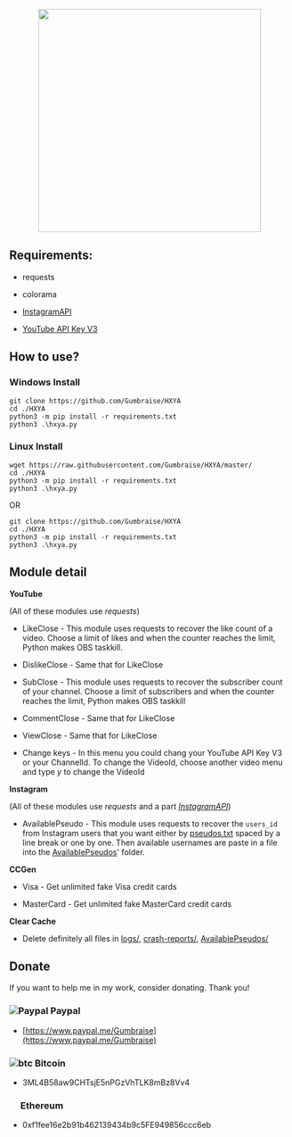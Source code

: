 <p align="center"><img src="https://user-images.githubusercontent.com/34947108/76500790-795cd400-6441-11ea-95af-7370a7fd664b.png" width="400px"></p>

## Requirements:

* requests

* colorama

* <a href="https://github.com/LevPasha/Instagram-API-python">InstagramAPI</a>

* <a href="https://console.developers.google.com/apis/library/youtube.googleapis.com?id=125bab65-cfb6-4f25-9826-4dcc309bc508&project=python-264312">YouTube API Key V3</a>

## How to use?

### Windows Install
```
git clone https://github.com/Gumbraise/HXYA
cd ./HXYA
python3 -m pip install -r requirements.txt
python3 .\hxya.py
```
### Linux Install
```
wget https://raw.githubusercontent.com/Gumbraise/HXYA/master/
cd ./HXYA
python3 -m pip install -r requirements.txt
python3 .\hxya.py
```
OR 
```
git clone https://github.com/Gumbraise/HXYA
cd ./HXYA
python3 -m pip install -r requirements.txt
python3 .\hxya.py
```

## Module detail

**YouTube**

(All of these modules use *requests*)

* LikeClose - This module uses requests to recover the like count of a video. Choose a limit of likes and when the counter reaches the limit, Python makes OBS taskkill.

* DislikeClose - Same that for LikeClose

* SubClose - This module uses requests to recover the subscriber count of your channel. Choose a limit of subscribers and when the counter reaches the limit, Python makes OBS taskkill

* CommentClose - Same that for LikeClose

* ViewClose - Same that for LikeClose

* Change keys - In this menu you could chang your YouTube API Key V3 or your ChannelId. To change the VideoId, choose another video menu and type *y* to change the VideoId

**Instagram**

(All of these modules use *requests* and a part <a href="https://github.com/LevPasha/Instagram-API-python">*InstagramAPI*</a>)

* AvailablePseudo - This module uses requests to recover the `users_id` from Instagram users that you want either by <a href="https://github.com/Gumbraise/HXYA/tree/master/path/instagram/pseudos.txt">pseudos.txt</a> spaced by a line break or one by one. Then available usernames are paste in a file into the <a href="https://github.com/Gumbraise/HXYA/tree/master/path/instagram/AvailablePseudos">AvailablePseudos</a>' folder.

**CCGen**

* Visa - Get unlimited fake Visa credit cards

* MasterCard - Get unlimited fake MasterCard credit cards

**Clear Cache**

* Delete definitely all files in <a href="https://github.com/Gumbraise/HXYA/tree/master/logs">logs/</a>, <a href="https://github.com/Gumbraise/HXYA/tree/master/crash-reports">crash-reports/</a>, <a href="https://github.com/Gumbraise/HXYA/tree/master/path/instagram/AvailablePseudos">AvailablePseudos/</a>

## Donate

If you want to help me in my work, consider donating. Thank you!

### ![Paypal](https://raw.githubusercontent.com/reek/anti-adblock-killer/gh-pages/images/paypal.png) Paypal

- [https://www.paypal.me/Gumbraise](https://www.paypal.me/Gumbraise)

### ![btc](https://raw.githubusercontent.com/reek/anti-adblock-killer/gh-pages/images/bitcoin.png) Bitcoin

- 3ML4B58aw9CHTsjE5nPGzVhTLK8mBz8Vv4

### <img src="https://www.logolynx.com/images/logolynx/b0/b0839301e62a21664ea82d24ab1a0414.png" width="16" height="16" /> Ethereum

- 0xf1fee16e2b91b462139434b9c5FE949856ccc6eb
